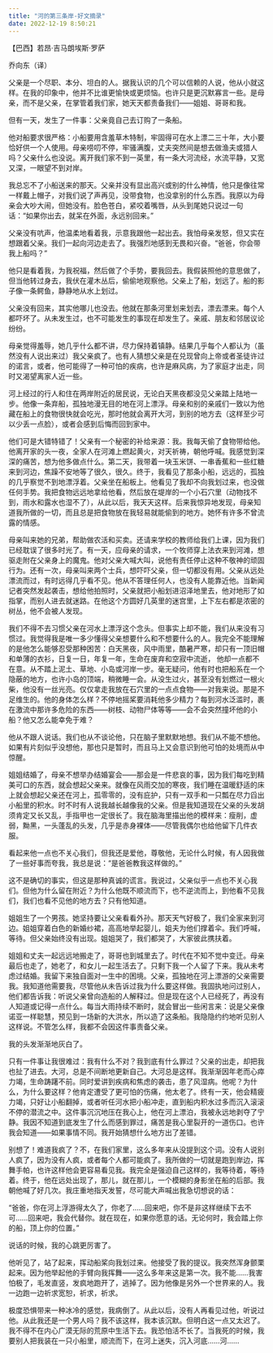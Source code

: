 ```yaml
---
title: "河的第三条岸-好文摘录"
date: 2022-12-19 8:50:21
---
```


【巴西】若昂·吉马朗埃斯·罗萨

乔向东（译）

父亲是一个尽职、本分、坦白的人。据我认识的几个可以信赖的人说，他从小就这样。在我的印象中，他并不比谁更愉快或更烦恼。也许只是更沉默寡言一些。是母亲，而不是父亲，在掌管着我们家，她天天都责备我们——姐姐、哥哥和我。

但有一天，发生了一件事：父亲竟自己去订购了一条船。

他对船要求很严格：小船要用含羞草木特制，牢固得可在水上漂二三十年，大小要恰好供一个人使用。母亲唠叨不停，牢骚满腹，丈夫突然间是想去做渔夫或猎人吗？父亲什么也没说。离开我们家不到一英里，有一条大河流经，水流平静，又宽又深，一眼望不到对岸。

我总忘不了小船送来的那天。父亲并没有显出高兴或别的什么神情，他只是像往常一样戴上帽子，对我们说了声再见，没带食物，也没拿别的什么东西。我原以为母亲会大吵大闹，但她没有。脸色苍白，紧咬着嘴唇，从头到尾她只说过一句话：“如果你出去，就呆在外面，永远别回来。”

父亲没有吭声，他温柔地看着我，示意我跟他一起出去。我怕母亲发怒，但又实在想跟着父亲。我们一起向河边走去了。我强烈地感到无畏和兴奋。“爸爸，你会带我上船吗？”

他只是看着我，为我祝福，然后做了个手势，要我回去。我假装照他的意思做了，但当他转过身去，我伏在灌木丛后，偷偷地观察他。父亲上了船，划远了。船的影子像一条鳄鱼，静静地从水上划过。

父亲没有回来，其实他哪儿也没去。他就在那条河里划来划去，漂去漂来。每个人都吓坏了。从未发生过，也不可能发生的事现在却发生了。亲戚、朋友和邻居议论纷纷。

母亲觉得羞辱，她几乎什么都不讲，尽力保持着镇静。结果几乎每个人都认为（虽然没有人说出来过）我父亲疯了。也有人猜想父亲是在兑现曾向上帝或者圣徒许过的诺言，或者，他可能得了一种可怕的疾病，也许是麻风病，为了家庭才出走，同时又渴望离家人近一些。

河上经过的行人和住在两岸附近的居民说，无论白天黑夜都没见父亲踏上陆地一步。他像一条弃船，孤独地漫无目的地在河上漂浮。母亲和别的亲戚们一致以为他藏在船上的食物很快就会吃光，那时他就会离开大河，到别的地方去（这样至少可以少丢一点脸），或者会感到后悔而回到家中。

他们可是大错特错了！父亲有一个秘密的补给来源：我。我每天偷了食物带给他。他离开家的头一夜，全家人在河滩上燃起黄火，对天祈祷，朝他呼喊。我感觉到深深的痛苦，想为他多做点什么。第二天，我带着一块玉米饼、一串香蕉和一些红糖来到河边，焦躁不安地等了很久，很久。终于，我看见了那条小船，远远的，孤独的几乎察觉不到地漂浮着。父亲坐在船板上。他看见了我却不向我划过来，也没做任何手势。我把食物远远地拿给他看，然后放在堤岸的一个小石穴里（动物找不到，雨水和露水也湿不了），从此以后，我天天这样。后来我惊异地发现，母亲知道我所做的一切，而且总是把食物放在我轻易就能偷到的地方。她怀有许多不曾流露的情感。

母亲叫来她的兄弟，帮助做农活和买卖。还请来学校的教师给我们上课，因为我们已经耽误了很多时光了。有一天，应母亲的请求，一个牧师穿上法衣来到河滩，想驱走附在父亲身上的魔鬼。他对父亲大喊大叫，说他有责任停止这种不敬神的顽固行为。还有一次，母亲叫来两个士兵，想吓吓父亲，但一切都没有用。父亲从远处漂流而过，有时远得几乎看不见。他从不答理任何人，也没有人能靠近他。当新闻记者突然发起袭击，想给他拍照时，父亲就把小船划进沼泽地里去，他对地形了如指掌，而别人进去就迷路。在他这个方圆好几英里的迷宫里，上下左右都是浓密的树丛，他不会被人发现。

我们不得不去习惯父亲在河水上漂浮这个念头。但事实上却不能，我们从来没有习惯过。我觉得我是唯一多少懂得父亲想要什么和不想要什么的人。我完全不能理解的是他怎么能够忍受那种困苦：白天黑夜，风中雨里，酷暑严寒，却只有一顶旧帽和单薄的衣衫，日复一日，年复一年，生命在废弃和空寂中流逝， 他却一点都不在意。从不踏上泥土、草地、小岛或河岸一步。毫无疑问，他有时也把船系在一个隐蔽的地方，也许小岛的顶端，稍微睡一会。从没生过火，甚至没有划燃过一根火柴，他没有一丝光亮。仅仅拿走我放在石穴里的一点点食物——对我来说。那是不足维生的。他的身体怎么样？不停地摇桨要消耗他多少精力？每到河水泛滥时，裹在激流中那许多危险的东西——树枝、动物尸体等等——会不会突然撞坏他的小船？他又怎么能幸免于难？

他从不跟人说话。我们也从不谈论他，只在脑子里默默地想。我们从不能不想他。如果有片刻似乎没想他，那也只是暂时，而且马上又会意识到他可怕的处境而从中惊醒。

姐姐结婚了，母亲不想举办结婚宴会——那会是一件悲哀的事，因为我们每吃到精美可口的东西，就会想起父亲来。就像在风雨交加的寒夜，我们睡在温暖舒适的床上就会想起父亲还在河上，孤零零的，没有庇护，只有一双手和一只瓢在尽力舀出小船里的积水。时不时有人说我越长越像我的父亲。但是我知道现在父亲的头发胡须肯定又长又乱，手指甲也一定很长了。我在脑海里描出他的模样来：瘦削，虚弱，黝黑，一头蓬乱的头发，几乎是赤身裸体——尽管我偶尔也给他留下几件衣服。

看起来他一点也不关心我们，但我还是爱他，尊敬他，无论什么时候，有人因我做了一些好事而夸我，我总是说：“是爸爸教我这样做的。”

这不是确切的事实，但这是那种真诚的谎言。我说过，父亲似乎一点也不关心我们。但他为什么留在附近？为什么他既不顺流而下，也不逆流而上，到他看不见我们，我们也看不见他的地方去？只有他知道。

姐姐生了一个男孩。她坚持要让父亲看看外孙。那天天气好极了，我们全家来到河边。姐姐穿着白色的新婚纱裙，高高地举起婴儿，姐夫为他们撑着伞。我们呼喊，等待。但父亲始终没有出现。姐姐哭了，我们都哭了，大家彼此携扶着。

姐姐和丈夫一起远远地搬走了，哥哥也到城里去了。时代在不知不觉中变迁。母亲最后也走了，她老了，和女儿一起生活去了。只剩下我一个人留了下来。我从未考虑过结婚。我留下来独自面对一生中的困境。父亲，孤独地在河上漂游的父亲需要我。我知道他需要我，尽管他从未告诉过我为什么要这样做。我固执地问过别人，他们都告诉我：听说父亲曾向造船的人解释过。但是现在这个人已经死了，再没有人知道或记得一点什么。每当大雨持续不断时，就会冒出一些闲言来：说是父亲像诺亚一样聪慧，预见到一场新的大洪水，所以造了这条船。我隐隐约约地听见别人这样说。不管怎么样，我都不会因这件事责备父亲。

我的头发渐渐地灰白了。

只有一件事让我很难过：我有什么不对？我到底有什么罪过？父亲的出走，却把我也扯了进去。大河，总是不间断地更新自己。大河总是这样。我渐渐因年老而心瘁力竭，生命踌躇不前。同时爱讲到疾病和焦虑的袭击，患了风湿病。他呢？为什么，为什么要这样？他肯定遭受了更可怕的伤痛，他太老了。终有一天，他会精疲力竭，只好让小船翻掉，或者听任河水把小船冲走，直到船内积水过多而沉入滚滚不停的潜流之中。这件事沉沉地压在我心上，他在河上漂泊，我被永远地剥夺了宁静。我因不知道到底发生了什么而感到罪过，痛苦是我心里裂开的一道伤口。也许我会知道——如果事情不同。我开始猜想什么地方出了差错。

别想了！难道我疯了？不，在我们家里，这么多年来从没提到这个词。没有人说别人疯了，因为没有人疯，或者每个人都可能疯了。我所做的一切就是跑到岸边，挥舞手帕，也许这样他会更容易看见我。我完全是强迫自己这样的，我等待着，等待着。终于，他在远处出现了，那儿，就在那儿，一个模糊的身影坐在船的后部。我朝他喊了好几次。我庄重地指天发誓，尽可能大声喊出我急切想说的话：

“爸爸，你在河上浮游得太久了，你老了……回来吧，你不是非这样继续下去不可……回来吧，我会代替你。就在现在，如果你愿意的话。无论何时，我会踏上你的船，顶上你的位置。”

说话的时候，我的心跳更厉害了。

他听见了，站了起来，挥动船桨向我划过来。他接受了我的提议。我突然浑身颤栗起来。因为他举起他的手臂向我挥舞——这么多年来这是第一次。我不能……我害怕极了，毛发直竖，发疯地跑开了，逃掉了。因为他像是另外一个世界来的人。我一边跑一边祈求宽恕，祈求，祈求。

极度恐惧带来一种冰冷的感觉，我病倒了。从此以后，没有人再看见过他，听说过他。从此我还是一个男人吗？我不该这样，我本该沉默。但明白这一点又太迟了。我不得不在内心广漠无际的荒原中生活下去。我恐怕活不长了。当我死的时候，我要别人把我装在一只小船里，顺流而下，在河上迷失，沉入河底……河……
